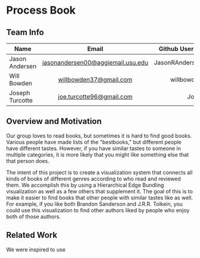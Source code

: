 # Process Book

## Team Info 

| Name      |       Email         | Github Username  |
|---|:---:|---:|
| Jason Andersen | jasonandersen00@aggiemail.usu.edu | JasonRAndersen00 |
| Will Bowden   | willbowden37@gmail.com       | willbowden37   |
| Joseph Turcotte | joe.turcotte96@gmail.com      | JoeTurc      |  

## Overview and Motivation
Our group loves to read books, but sometimes it is hard to find good books. 
Various people have made lists of the "bestbooks," but different people have different tastes. 
However, if you have similar tastes to someone in multiple categories, it is more likely that you might
like something else that that person does.  

The intent of this project is to create a visualization system that connects all kinds of books of
different genres according to who read and reviewed them. We accomplish this by using a Hierarchical Edge
Bundling visualization as well as a few others that supplement it. The goal of this is to make it easier to
find books that other people with similar tastes like as well. For example, if you like both Brandon
Sanderson and J.R.R. Tolkein, you could use this visualization to find other authors liked by people
who enjoy both of those authors.

## Related Work
We were inspired to use  